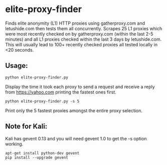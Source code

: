 elite-proxy-finder
==================

Finds elite anonymity (L1) HTTP proxies using gatherproxy.com and letushide.com then tests them all concurrently. Scrapes 25 L1 proxies which were most recently checked on by gatherproxy.com (within the last 2-5 minutes) and all L1 proxies checked within the last 3 days by letushide.com. This will usually lead to 100+ recently checked proxies all tested locally in <20 seconds.


Usage:
------
```shell
python elite-proxy-finder.py
```
Display the time it took each proxy to send a request and receive a reply from https://yahoo.com printing the fastest ones first.

```shell
python elite-proxy-finder.py -s 5
```
Print only the 5 fastest proxies amongst the entire proxy selection.



Note for Kali:
------
Kali has gevent 0.13 and you will need gevent 1.0 to get the -s option working.

```shell
apt-get install python-dev gevent
pip install --upgrade gevent
```

